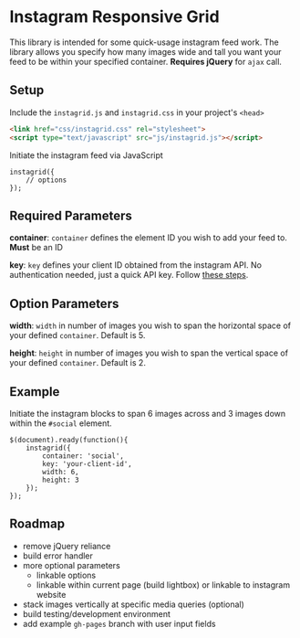 Instagram Responsive Grid
=========================

This library is intended for some quick-usage instagram feed work. The library allows you specify how many images wide and tall you want your feed to be within your specified container. **Requires jQuery** for `ajax` call.

## Setup

Include the `instagrid.js` and `instagrid.css` in your project's `<head>`

```HTML
<link href="css/instagrid.css" rel="stylesheet">
<script type="text/javascript" src="js/instagrid.js"></script>
```

Initiate the instagram feed via JavaScript

```JS
instagrid({
	// options
});
```

## Required Parameters

**container**: `container` defines the element ID you wish to add your feed to. **Must** be an ID

**key**: `key` defines your client ID obtained from the instagram API. No authentication needed, just a quick API key. Follow [these steps](https://github.com/svmatthews/instagram-access-token-generation).

## Option Parameters

**width**: `width` in number of images you wish to span the horizontal space of your defined `container`. Default is 5.

**height**: `height` in number of images you wish to span the vertical space of your defined `container`. Default is 2. 

## Example

Initiate the instagram blocks to span 6 images across and 3 images down within the `#social` element.

```JS
$(document).ready(function(){
	instagrid({
		container: 'social',
		key: 'your-client-id',
		width: 6,
		height: 3
	});
});
```

## Roadmap

* remove jQuery reliance
* build error handler
* more optional parameters
	* linkable options
	* linkable within current page (build lightbox) or linkable to instagram website
* stack images vertically at specific media queries (optional)
* build testing/development environment
* add example `gh-pages` branch with user input fields